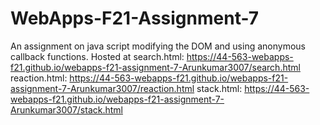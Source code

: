 # WebApps-F21-Assignment-7
An assignment on java script modifying the DOM and using anonymous callback functions.
Hosted at search.html: https://44-563-webapps-f21.github.io/webapps-f21-assignment-7-Arunkumar3007/search.html 
        reaction.html: https://44-563-webapps-f21.github.io/webapps-f21-assignment-7-Arunkumar3007/reaction.html
           stack.html: https://44-563-webapps-f21.github.io/webapps-f21-assignment-7-Arunkumar3007/stack.html 